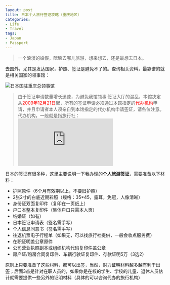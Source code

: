 ```yaml
---
layout: post
title: 日本个人旅行签证攻略（重庆地区）
categories:
- Life
- Travel
tags:
- Japan
- Passport
---
```


> 一个浪漫的婚假，酝酿去哪儿旅游，想来想去，还是最想去日本。

去国外，尤其是发达国家，护照、签证是避免不了的。查询相关资料，最靠谱的就是相关国家的领事馆：  

![日本国驻重庆总领事馆](http://www.chongqing.cn.emb-japan.go.jp/)  

> 由于签证申请数量增长迅速，为避免我馆领事·签证大厅的混乱，本馆决定从<span style="color:red;">2009年12月21日</span>起，所有的签证申请必须通过本馆指定的<span style="color:red;">代办机构</span>申请，并且申请者本人须亲自到本馆指定的代办机构申请签证，请各位注意。  
> 代办机构，一般就是指旅行社：![代办机构链接](http://www.chongqing.cn.emb-japan.go.jp/Chinese%20pages/qianzheng/tuanti_guanguang_shuoming.htm)  

日本的签证有很多种，这里主要说明一下我办理的**个人旅游签证**，需要准备以下材料：  

- 护照原件（6个月有效期以上，不要旧护照）
- 2张2寸的白底近期彩照（规格：35*45，露耳，免冠，人像清晰）
- 身份证双面复印件（复印在一页纸上）
- 户口本整本复印件（集体户口只需本人页）
- 结婚证（如有）
- 日本签证申请表（签名需手写）
- 个人信息同意书（签名需手写）
- 往返机票电子行程单（如果无，可以找旅行社提供，一般会收点服务费）
- 在职证明盖公章原件
- 公司营业执照副本或组织机构代码复印件盖公章
- 房产证/购房合同复印件、车辆行驶证复印件、存款证明5万（3选2）  

原则上只要准备了这些材料，都可以出签，当然，财力证明材料越多越有利于出签；后面3点是针对在职人员的，如果你是在校的学生、学校的儿童、退休人员估计就需要提供一些另外的证明材料（具体的可以咨询代办的旅行机构）


